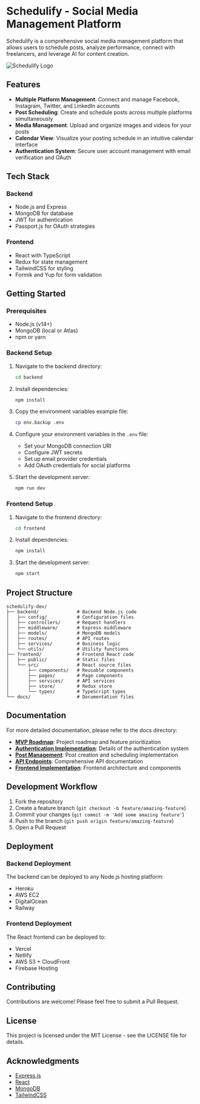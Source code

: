 # Schedulify - Social Media Management Platform

Schedulify is a comprehensive social media management platform that allows users to schedule posts, analyze performance, connect with freelancers, and leverage AI for content creation.

![Schedulify Logo](https://via.placeholder.com/500x150?text=Schedulify)

## Features

- **Multiple Platform Management**: Connect and manage Facebook, Instagram, Twitter, and LinkedIn accounts
- **Post Scheduling**: Create and schedule posts across multiple platforms simultaneously
- **Media Management**: Upload and organize images and videos for your posts
- **Calendar View**: Visualize your posting schedule in an intuitive calendar interface
- **Authentication System**: Secure user account management with email verification and OAuth

## Tech Stack

### Backend
- Node.js and Express
- MongoDB for database
- JWT for authentication
- Passport.js for OAuth strategies

### Frontend
- React with TypeScript
- Redux for state management
- TailwindCSS for styling
- Formik and Yup for form validation

## Getting Started

### Prerequisites
- Node.js (v14+)
- MongoDB (local or Atlas)
- npm or yarn

### Backend Setup
1. Navigate to the backend directory:
   ```bash
   cd backend
   ```

2. Install dependencies:
   ```bash
   npm install
   ```

3. Copy the environment variables example file:
   ```bash
   cp env.backup .env
   ```

4. Configure your environment variables in the `.env` file:
   - Set your MongoDB connection URI
   - Configure JWT secrets
   - Set up email provider credentials
   - Add OAuth credentials for social platforms

5. Start the development server:
   ```bash
   npm run dev
   ```

### Frontend Setup
1. Navigate to the frontend directory:
   ```bash
   cd frontend
   ```

2. Install dependencies:
   ```bash
   npm install
   ```

3. Start the development server:
   ```bash
   npm start
   ```

## Project Structure

```
schedulify-dev/
├── backend/              # Backend Node.js code
│   ├── config/           # Configuration files
│   ├── controllers/      # Request handlers
│   ├── middleware/       # Express middleware
│   ├── models/           # MongoDB models
│   ├── routes/           # API routes
│   ├── services/         # Business logic
│   └── utils/            # Utility functions
├── frontend/             # Frontend React code
│   ├── public/           # Static files
│   └── src/              # React source files
│       ├── components/   # Reusable components
│       ├── pages/        # Page components
│       ├── services/     # API services
│       ├── store/        # Redux store
│       └── types/        # TypeScript types
└── docs/                 # Documentation files
```

## Documentation

For more detailed documentation, please refer to the docs directory:

- [**MVP Roadmap**](docs/MVP-ROADMAP.md): Project roadmap and feature prioritization
- [**Authentication Implementation**](docs/AUTH-IMPLEMENTATION.md): Details of the authentication system
- [**Post Management**](docs/POST-MANAGEMENT.md): Post creation and scheduling implementation
- [**API Endpoints**](docs/API-ENDPOINTS.md): Comprehensive API documentation
- [**Frontend Implementation**](docs/FRONTEND-IMPLEMENTATION.md): Frontend architecture and components

## Development Workflow

1. Fork the repository
2. Create a feature branch (`git checkout -b feature/amazing-feature`)
3. Commit your changes (`git commit -m 'Add some amazing feature'`)
4. Push to the branch (`git push origin feature/amazing-feature`)
5. Open a Pull Request

## Deployment

### Backend Deployment

The backend can be deployed to any Node.js hosting platform:
- Heroku
- AWS EC2
- DigitalOcean
- Railway

### Frontend Deployment

The React frontend can be deployed to:
- Vercel
- Netlify
- AWS S3 + CloudFront
- Firebase Hosting

## Contributing

Contributions are welcome! Please feel free to submit a Pull Request.

## License

This project is licensed under the MIT License - see the LICENSE file for details.

## Acknowledgments

- [Express.js](https://expressjs.com/)
- [React](https://reactjs.org/)
- [MongoDB](https://www.mongodb.com/)
- [TailwindCSS](https://tailwindcss.com/)